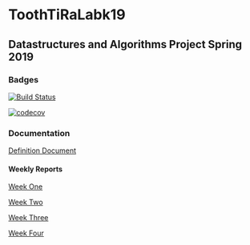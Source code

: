# ToothTiRaLabk19
## Datastructures and Algorithms Project Spring 2019 ##

### Badges

[![Build Status](https://travis-ci.org/xTooth/ToothTiRaLabk19.svg?branch=master)](https://travis-ci.org/xTooth/ToothTiRaLabk19)

[![codecov](https://codecov.io/gh/xTooth/ToothTiRaLabk19/branch/master/graph/badge.svg)](https://codecov.io/gh/xTooth/ToothTiRaLabk19)

### Documentation

[Definition Document](https://github.com/xTooth/ToothTiRaLabk19/blob/master/Documentation/Definition_Document.md)

#### Weekly Reports

[Week One](https://github.com/xTooth/ToothTiRaLabk19/blob/master/Documentation/Week1Report.md)

[Week Two](https://github.com/xTooth/ToothTiRaLabk19/blob/master/Documentation/Week2Report.md)

[Week Three](https://github.com/xTooth/ToothTiRaLabk19/blob/master/Documentation/Week3Report.md)

[Week Four](https://github.com/xTooth/ToothTiRaLabk19/blob/master/Documentation/Week4Report.md)
